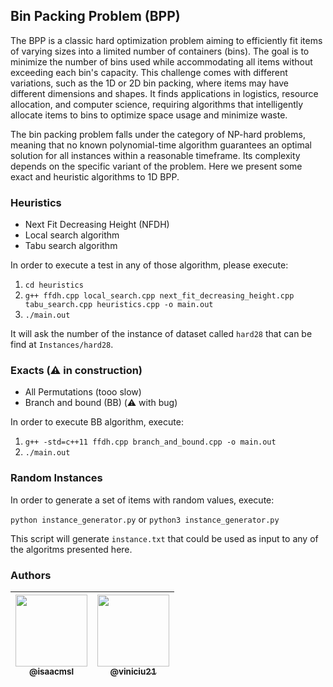 ## Bin Packing Problem (BPP)

The BPP is a classic hard optimization problem aiming to efficiently fit items of varying sizes into a limited number of containers (bins). The goal is to minimize the number of bins used while accommodating all items without exceeding each bin's capacity. This challenge comes with different variations, such as the 1D or 2D bin packing, where items may have different dimensions and shapes. It finds applications in logistics, resource allocation, and computer science, requiring algorithms that intelligently allocate items to bins to optimize space usage and minimize waste.

The bin packing problem falls under the category of NP-hard problems, meaning that no known polynomial-time algorithm guarantees an optimal solution for all instances within a reasonable timeframe. Its complexity depends on the specific variant of the problem. Here we present some exact and heuristic algorithms to 1D BPP.

### Heuristics

- Next Fit Decreasing Height (NFDH)
- Local search algorithm
- Tabu search algorithm

In order to execute a test in any of those algorithm, please execute:

1. `cd heuristics`
2. `g++ ffdh.cpp local_search.cpp next_fit_decreasing_height.cpp tabu_search.cpp heuristics.cpp -o main.out`
3. `./main.out`

It will ask the number of the instance of dataset called `hard28` that can be find at `Instances/hard28`.

### Exacts (⚠️ in construction)

- All Permutations (tooo slow)
- Branch and bound (BB) (⚠️ with bug)

In order to execute BB algorithm, execute:

1. `g++ -std=c++11 ffdh.cpp branch_and_bound.cpp -o main.out`
2. `./main.out`

### Random Instances

In order to generate a set of items with random values, execute:

`python instance_generator.py` or `python3 instance_generator.py`

This script will generate `instance.txt` that could be used as input to any of the algoritms presented here.

### Authors

| [<img src="https://avatars3.githubusercontent.com/u/31693006?s=460&v=4" width=115><br><sub>@isaacmsl</sub>](https://github.com/isaacmsl) | [<img src="https://avatars.githubusercontent.com/u/55766685?v=4" width=115><br><sub>@viniciu21</sub>](https://github.com/viniciu21) |
| :--------------------------------------------------------------------------------------------------------------------------------------: | :--------------------------------------------------------------------------------------------------------------------------------------: |
